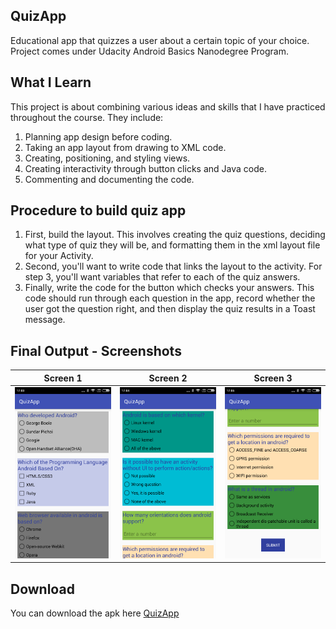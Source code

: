 ## QuizApp
Educational app that quizzes a user about a certain topic of your choice.
Project comes under Udacity Android Basics Nanodegree Program.

## What I Learn
This project is about combining various ideas and skills that I have practiced throughout the course. 
They include:
1. Planning app design before coding.
2. Taking an app layout from drawing to XML code.
3. Creating, positioning, and styling views.
4. Creating interactivity through button clicks and Java code.
5. Commenting and documenting the code.

## Procedure to build quiz app
1. First, build the layout. This involves creating the quiz questions, deciding what type of quiz they will be, and formatting them in the xml layout file for your Activity.
2. Second, you'll want to write code that links the layout to the activity. For step 3, you'll want variables that refer to each of the quiz answers.
3. Finally, write the code for the button which checks your answers. This code should run through each question in the app, record whether the user got the question right, and then display the quiz results in a Toast message.

## Final Output - Screenshots

Screen 1                        |Screen 2                        |Screen 3
:------------------------------:|:------------------------------:|:------------------------------:|
![](app/screenshots/screen1.png)|![](app/screenshots/screen2.png)|![](app/screenshots/screen3.png)|

## Download
You can download the apk here [QuizApp](../../raw/master/app/screenshots/app-debug.apk)